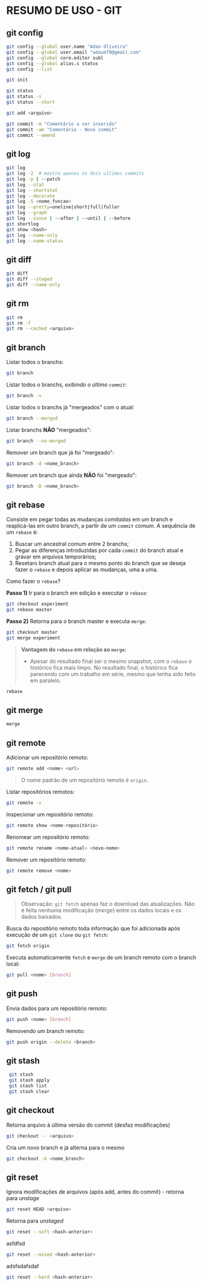 # RESUMO DE USO - GIT

## git config 

```bash
git config --global user.name "Adao Oliveira"
git config --global user.email "adaum79@gmail.com"
git config --global core.editor subl
git config --global alias.s status
git config --list
```


```bash
git init
```



```bash
git status
git status -s
git status --short
```


```bash
git add <arquivo>
```


```bash
git commit -m "Comentário a ser inserido"
git commit -am "Comentário - Novo commit"
git commit --amend
```


## git log
```bash
git log
git log -2  # mostra apenas os dois ultimos commits
git log -p | --patch
git log --stat
git log --shortstat
git log --decorate
git log -S <nome_funcao>
git log --pretty=oneline|short|full|fuller
git log --graph
git log --since | --after | --until | --before
git shortlog
git show <hash>
git log --name-only
git log --name-status
```


## git diff
```bash
git diff
git diff --staged
git diff --name-only
```



## git rm
```bash
git rm
git rm -f
git rm --cached <arquivo>
```


## git branch

Listar todos o branchs:
```bash
git branch
```

Listar todos o branchs, _exibindo o último `commit`_:
```bash
git branch -v
```

Listar todos o branchs já "mergeados" com o atual:
```bash
git branch --merged
```

Listar branchs __NÃO__ "mergeados":
```bash
git branch --no-merged
```

Remover um branch que já foi "mergeado":
```bash
git branch -d <nome_branch>
```

Remover um branch que ainda __NÃO__ foi "mergeado":
```bash
git branch -D <nome_branch>
```

## git rebase
Consiste em pegar todas as mudanças _comitadas_ em um branch
e reaplicá-las em outro branch, a partir de um `commit` comum. 
A sequência de um `rebase` é:

1) Buscar um ancestral comum entre 2 branchs;
2) Pegar as diferenças introduzidas por cada `commit` do branch atual
e gravar em arquivos temporários;
3) Resetaro branch atual para o mesmo ponto do branch que se deseja
fazer o `rebase` e depois aplicar as mudanças, uma a uma.

Como fazer o `rebase`?

__Passo 1)__ Ir para o branch em edição e executar o `rebase`:
```bash
git checkout experiment
git rebase master
```

__Passo 2)__ Retorna para o branch master e executa `merge`:
```bash
git checkout master
git merge experiment
```



> __Vantagem do `rebase` em relação ao `merge`:__
> * Apesar do resultado final ser o mesmo snapshot, com o `rebase` o 
> histórico fica mais limpo. No resultado final, o histórico fica
> parecendo com um trabalho em série, mesmo que tenha sido feito em 
> paralelo.
```bash
rebase
```

## git merge
```bash
merge
```



## git remote
Adicionar um repositório remoto:
```bash
git remote add <nome> <url>
```
> O nome padrão de um repositório remoto é `origin`.

Listar repositórios remotos:
```bash
git remote -v
```

Inspecionar um repositório remoto:
```bash
git remote show <nome-repositório>
```

Renomear um repositório remoto:
```bash
git remote rename <nome-atual> <novo-nome>
```

Remover um repositório remoto:
```bash
git remote remove <nome>
```








## git fetch / git pull
> Observação: `git fetch` apenas faz o download das atualizações.
> Não é feita nenhuma modificação (_merge_) entre os dados locais e
> os dados baixados.

Busca do repositório remoto toda informação que foi adicionada após
execução de um `git clone` ou `git fetch`:
```bash
git fetch origin
```

Executa automaticamente `fetch` e `merge` de um branch remoto
 com o branch local:
```bash
git pull <nome> [branch]
```


## git push
Envia dados para um repositório remoto:
```bash
git push <nome> [branch]
```

Removendo um branch remoto:
```bash
git push origin --delete <branch>
```


## git stash
```bash
 git stash
 git stash apply
 git stash list
 git stash clear
```


## git checkout

Retorna arquivo à última versão do commit (desfaz modificações)
```bash
git checkout -- <arquivo>
```

Cria um novo branch e já alterna para o mesmo 
```bash
git checkout -b <nome_branch>
```



## git reset

Ignora modificações de arquivos (após add, antes do commit) - retorna
 para _unstage_
```bash
git reset HEAD <arquivo>
```

Retorna para _unstaged_
```bash
git reset --soft <hash-anterior>
```

asfdfsd
```bash
git reset --mixed <hash-anterior>
```

adsfsdafsdaf
```bash
git reset --hard <hash-anterior>
```
